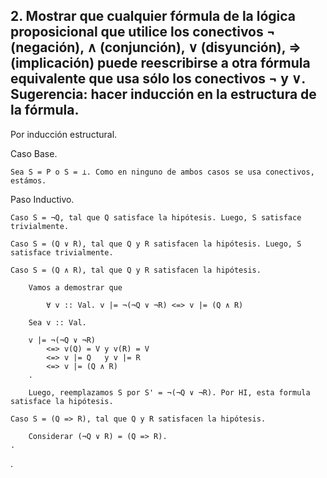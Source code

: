 ## 2. Mostrar que cualquier fórmula de la lógica proposicional que utilice los conectivos ¬ (negación), ∧ (conjunción), ∨ (disyunción), => (implicación) puede reescribirse a otra fórmula equivalente que usa sólo los conectivos ¬ y ∨. Sugerencia: hacer inducción en la estructura de la fórmula.

Por inducción estructural.

Caso Base.

    Sea S = P o S = ⊥. Como en ninguno de ambos casos se usa conectivos, estámos.

Paso Inductivo.

    Caso S = ¬Q, tal que Q satisface la hipótesis. Luego, S satisface trivialmente.

    Caso S = (Q ∨ R), tal que Q y R satisfacen la hipótesis. Luego, S satisface trivialmente.

    Caso S = (Q ∧ R), tal que Q y R satisfacen la hipótesis.

        Vamos a demostrar que 
            
            ∀ v :: Val. v |= ¬(¬Q ∨ ¬R) <=> v |= (Q ∧ R)

        Sea v :: Val.

        v |= ¬(¬Q ∨ ¬R) 
            <=> v(Q) = V y v(R) = V
            <=> v |= Q   y v |= R  
            <=> v |= (Q ∧ R)       
        .

        Luego, reemplazamos S por S' = ¬(¬Q ∨ ¬R). Por HI, esta formula satisface la hipótesis.

    Caso S = (Q => R), tal que Q y R satisfacen la hipótesis.

        Considerar (¬Q ∨ R) = (Q => R).
    .
.

